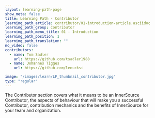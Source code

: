 ```yaml
---
layout: learning-path-page
show_meta: false
title: Learning Path - Contributor
learning_path_article: contributor/01-introduction-article.asciidoc
learning_path_group: Contributor
learning_path_menu_title: 01 - Introduction
learning_path_position: 1
learning_path_translation: ""
no_video: false
contributors:
  - name: Tom Sadler
    url: https://github.com/tsadler1988
  - name: Johannes Tigges
    url: https://github.com/lenucksi

image: "/images/learn/LP_thumbnail_contributor.jpg"
type: "regular"
---
```


The Contributor section covers what it means to be an InnerSource Contributor, the aspects of behaviour that will make you a successful Contributor, contribution mechanics and the benefits of InnerSource for your team and organization.


<!--- This file autogenerated from https://github.com/InnerSourceCommons/InnerSourceLearningPath/blob/master/scripts/generate_learning_path_markdown.js -->